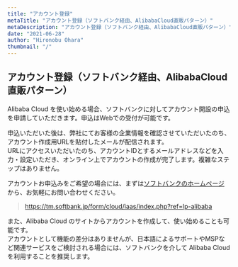 ```yaml
---
title: "アカウント登録"
metaTitle: "アカウント登録（ソフトバンク経由、AlibabaCloud直販パターン）"
metaDescription: "アカウント登録（ソフトバンク経由、AlibabaCloud直販パターン）"
date: "2021-06-28"
author: "Hironobu Ohara"
thumbnail: "/"
---
```


## アカウント登録（ソフトバンク経由、AlibabaCloud直販パターン）

Alibaba Cloud を使い始める場合、ソフトバンクに対してアカウント開設の申込を申請していただきます。申込はWebでの受付が可能です。   


申込いただいた後は、弊社にてお客様の企業情報を確認させていただいたのち、アカウント作成用URLを貼付したメールが配信されます。   
URLにアクセスいただいたのち、アカウントIDとするメールアドレスなどを入力・設定いただき、オンライン上でアカウントの作成が完了します。複雑なステップはありません。   

アカウントお申込みをご希望の場合には、まずは[ソフトバンクのホームページ](https://tm.softbank.jp/form/cloud/iaas/index.php?ref=lp-alibaba) から、お気軽にお問い合わせください。   
> https://tm.softbank.jp/form/cloud/iaas/index.php?ref=lp-alibaba


また、Alibaba Cloud のサイトからアカウントを作成して、使い始めることも可能です。   
アカウントとして機能の差分はありませんが、日本語によるサポートやMSPなど関連サービスをご検討される場合には、ソフトバンクを介して Alibaba Cloud を利用することを推奨します。   





